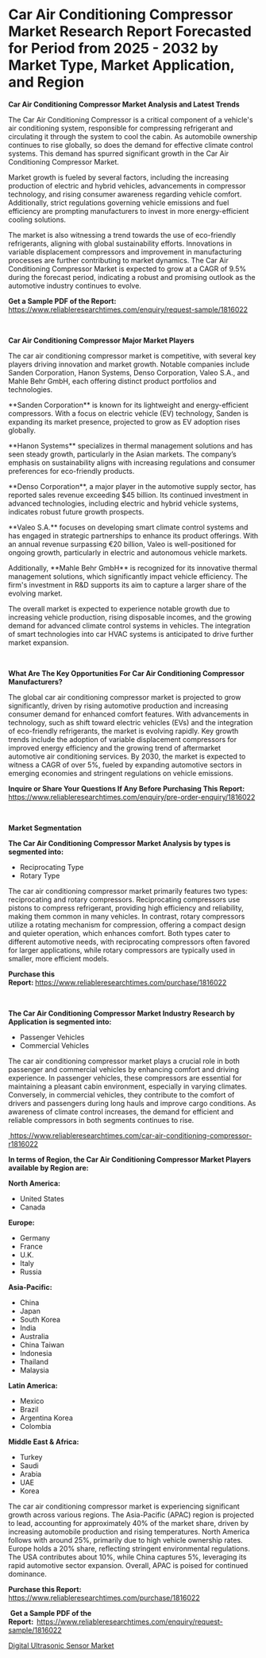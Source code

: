 <p><h1>Car Air Conditioning Compressor Market Research Report Forecasted for Period from 2025 -  2032 by Market Type, Market Application, and Region</h1></p><p><strong>Car Air Conditioning Compressor Market Analysis and Latest Trends</strong></p>
<p><p>The Car Air Conditioning Compressor is a critical component of a vehicle's air conditioning system, responsible for compressing refrigerant and circulating it through the system to cool the cabin. As automobile ownership continues to rise globally, so does the demand for effective climate control systems. This demand has spurred significant growth in the Car Air Conditioning Compressor Market.</p><p>Market growth is fueled by several factors, including the increasing production of electric and hybrid vehicles, advancements in compressor technology, and rising consumer awareness regarding vehicle comfort. Additionally, strict regulations governing vehicle emissions and fuel efficiency are prompting manufacturers to invest in more energy-efficient cooling solutions.</p><p>The market is also witnessing a trend towards the use of eco-friendly refrigerants, aligning with global sustainability efforts. Innovations in variable displacement compressors and improvement in manufacturing processes are further contributing to market dynamics. The Car Air Conditioning Compressor Market is expected to grow at a CAGR of 9.5% during the forecast period, indicating a robust and promising outlook as the automotive industry continues to evolve.</p></p>
<p><strong>Get a Sample PDF of the Report:&nbsp;</strong> <a href="https://www.reliableresearchtimes.com/enquiry/request-sample/1816022?utm_campaign=2175&utm_medium=2&utm_source=Github&utm_content=ia&utm_term=19022025&utm_id=car-air-conditioning-compressor">https://www.reliableresearchtimes.com/enquiry/request-sample/1816022</a></p>
<p>&nbsp;</p>
<p><strong>Car Air Conditioning Compressor Major Market Players</strong></p>
<p><p>The car air conditioning compressor market is competitive, with several key players driving innovation and market growth. Notable companies include Sanden Corporation, Hanon Systems, Denso Corporation, Valeo S.A., and Mahle Behr GmbH, each offering distinct product portfolios and technologies.</p><p>**Sanden Corporation** is known for its lightweight and energy-efficient compressors. With a focus on electric vehicle (EV) technology, Sanden is expanding its market presence, projected to grow as EV adoption rises globally. </p><p>**Hanon Systems** specializes in thermal management solutions and has seen steady growth, particularly in the Asian markets. The company’s emphasis on sustainability aligns with increasing regulations and consumer preferences for eco-friendly products.</p><p>**Denso Corporation**, a major player in the automotive supply sector, has reported sales revenue exceeding $45 billion. Its continued investment in advanced technologies, including electric and hybrid vehicle systems, indicates robust future growth prospects.</p><p>**Valeo S.A.** focuses on developing smart climate control systems and has engaged in strategic partnerships to enhance its product offerings. With an annual revenue surpassing €20 billion, Valeo is well-positioned for ongoing growth, particularly in electric and autonomous vehicle markets.</p><p>Additionally, **Mahle Behr GmbH** is recognized for its innovative thermal management solutions, which significantly impact vehicle efficiency. The firm's investment in R&D supports its aim to capture a larger share of the evolving market.</p><p>The overall market is expected to experience notable growth due to increasing vehicle production, rising disposable incomes, and the growing demand for advanced climate control systems in vehicles. The integration of smart technologies into car HVAC systems is anticipated to drive further market expansion.</p></p>
<p>&nbsp;</p>
<p><strong>What Are The Key Opportunities For Car Air Conditioning Compressor Manufacturers?</strong></p>
<p><p>The global car air conditioning compressor market is projected to grow significantly, driven by rising automotive production and increasing consumer demand for enhanced comfort features. With advancements in technology, such as shift toward electric vehicles (EVs) and the integration of eco-friendly refrigerants, the market is evolving rapidly. Key growth trends include the adoption of variable displacement compressors for improved energy efficiency and the growing trend of aftermarket automotive air conditioning services. By 2030, the market is expected to witness a CAGR of over 5%, fueled by expanding automotive sectors in emerging economies and stringent regulations on vehicle emissions.</p></p>
<p><strong>Inquire or Share Your Questions If Any Before Purchasing This Report:</strong> <a href="https://www.reliableresearchtimes.com/enquiry/pre-order-enquiry/1816022?utm_campaign=2175&utm_medium=2&utm_source=Github&utm_content=ia&utm_term=19022025&utm_id=car-air-conditioning-compressor">https://www.reliableresearchtimes.com/enquiry/pre-order-enquiry/1816022</a></p>
<p>&nbsp;</p>
<p><strong>Market Segmentation</strong></p>
<p><strong>The Car Air Conditioning Compressor Market Analysis by types is segmented into:</strong></p>
<p><ul><li>Reciprocating Type</li><li>Rotary Type</li></ul></p>
<p><p>The car air conditioning compressor market primarily features two types: reciprocating and rotary compressors. Reciprocating compressors use pistons to compress refrigerant, providing high efficiency and reliability, making them common in many vehicles. In contrast, rotary compressors utilize a rotating mechanism for compression, offering a compact design and quieter operation, which enhances comfort. Both types cater to different automotive needs, with reciprocating compressors often favored for larger applications, while rotary compressors are typically used in smaller, more efficient models.</p></p>
<p><strong>Purchase this Report:&nbsp;</strong><a href="https://www.reliableresearchtimes.com/purchase/1816022?utm_campaign=2175&utm_medium=2&utm_source=Github&utm_content=ia&utm_term=19022025&utm_id=car-air-conditioning-compressor">https://www.reliableresearchtimes.com/purchase/1816022</a></p>
<p>&nbsp;</p>
<p><strong>The Car Air Conditioning Compressor Market Industry Research by Application is segmented into:</strong></p>
<p><ul><li>Passenger Vehicles</li><li>Commercial Vehicles</li></ul></p>
<p><p>The car air conditioning compressor market plays a crucial role in both passenger and commercial vehicles by enhancing comfort and driving experience. In passenger vehicles, these compressors are essential for maintaining a pleasant cabin environment, especially in varying climates. Conversely, in commercial vehicles, they contribute to the comfort of drivers and passengers during long hauls and improve cargo conditions. As awareness of climate control increases, the demand for efficient and reliable compressors in both segments continues to rise.</p></p>
<p><a href="https://www.reliableresearchtimes.com/car-air-conditioning-compressor-r1816022?utm_campaign=2175&utm_medium=2&utm_source=Github&utm_content=ia&utm_term=19022025&utm_id=car-air-conditioning-compressor">&nbsp;https://www.reliableresearchtimes.com/car-air-conditioning-compressor-r1816022</a></p>
<p><strong>In terms of Region, the Car Air Conditioning Compressor Market Players available by Region are:</strong></p>
<p>
    <p> <strong> North America: </strong>
        <ul>
            <li>United States</li>
            <li>Canada</li>
        </ul>
        </p> 
    <p> <strong> Europe: </strong>
        <ul>
            <li>Germany</li>
            <li>France</li>
            <li>U.K.</li>
            <li>Italy</li>
            <li>Russia</li>
        </ul>
        </p> 
    <p> <strong> Asia-Pacific: </strong>
        <ul>
            <li>China</li>
            <li>Japan</li>
            <li>South Korea</li>
            <li>India</li>
            <li>Australia</li>
            <li>China Taiwan</li>
            <li>Indonesia</li>
            <li>Thailand</li>
            <li>Malaysia</li>
        </ul>
        </p> 
    <p> <strong> Latin America: </strong>
        <ul>
            <li>Mexico</li>
            <li>Brazil</li>
            <li>Argentina Korea</li>
            <li>Colombia</li>
        </ul>
        </p> 
    <p> <strong> Middle East & Africa: </strong>
        <ul>
            <li>Turkey</li>
            <li>Saudi</li>
            <li>Arabia</li>
            <li>UAE</li>
            <li>Korea</li>
        </ul>
    </p>
    </p>
<p><p>The car air conditioning compressor market is experiencing significant growth across various regions. The Asia-Pacific (APAC) region is projected to lead, accounting for approximately 40% of the market share, driven by increasing automobile production and rising temperatures. North America follows with around 25%, primarily due to high vehicle ownership rates. Europe holds a 20% share, reflecting stringent environmental regulations. The USA contributes about 10%, while China captures 5%, leveraging its rapid automotive sector expansion. Overall, APAC is poised for continued dominance.</p></p>
<p><strong>Purchase this Report: </strong><a href="https://www.reliableresearchtimes.com/purchase/1816022?utm_campaign=2175&utm_medium=2&utm_source=Github&utm_content=ia&utm_term=19022025&utm_id=car-air-conditioning-compressor">https://www.reliableresearchtimes.com/purchase/1816022</a></p>
<p>&nbsp;<strong>Get a Sample PDF of the Report:&nbsp;&nbsp;</strong><a href="https://www.reliableresearchtimes.com/enquiry/request-sample/1816022?utm_campaign=2175&utm_medium=2&utm_source=Github&utm_content=ia&utm_term=19022025&utm_id=car-air-conditioning-compressor">https://www.reliableresearchtimes.com/enquiry/request-sample/1816022</a></p>
<p><strong></strong></p>
<p><p><a href="https://github.com/jerhoskinson197676/Market-Research-Report-List-1/blob/main/digital-ultrasonic-sensor-market.md?utm_campaign=2175&utm_medium=2&utm_source=Github&utm_content=ia&utm_term=19022025&utm_id=car-air-conditioning-compressor">Digital Ultrasonic Sensor Market</a></p></p>